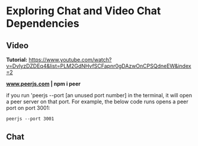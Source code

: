 # Exploring Chat and Video Chat Dependencies

## Video 

**Tutorial:** https://www.youtube.com/watch?v=DvlyzDZDEq4&list=PLM2GdNHvfSCFapnr0gDAzwOnCPSQdneEW&index=2

**www.peerjs.com | npm i peer**

if you run 'peerjs --port [an unused port number] in the terminal, it will open a peer server on that port. For example, the below code runs opens a peer port on port 3001:

```
peerjs --port 3001
```

## Chat